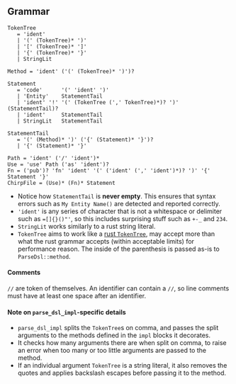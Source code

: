 ## Grammar

```ungrammar
TokenTree
   = 'ident'
   | '(' (TokenTree)* ')'
   | '[' (TokenTree)* ']'
   | '{' (TokenTree)* '}'
   | StringLit

Method = 'ident' ('(' (TokenTree)* ')')?

Statement
   = 'code'      '(' 'ident' ')'
   | 'Entity'    StatementTail
   | 'ident' '!' '(' (TokenTree (',' TokenTree)*)? ')' (StatementTail)?
   | 'ident'     StatementTail
   | StringLit   StatementTail

StatementTail
   = '(' (Method)* ')' ('{' (Statement)* '}')?
   | '{' (Statement)* '}'

Path = 'ident' ('/' 'ident')*
Use = 'use' Path ('as' 'ident')?
Fn = ('pub')? 'fn' 'ident' '(' ('ident' (',' 'ident')*)? ')' '{' Statement '}'
ChirpFile = (Use)* (Fn)* Statement
```

* Notice how `StatementTail` is **never empty**. This ensures that syntax errors
  such as `My Entity Name()` are detected and reported correctly.
* `'ident'` is any series of character that is not a whitespace or delimiter such
  as `=[]{}()"'`, so this includes surprising stuff such as `+-_` and `234`.
* `StringLit` works similarly to a rust string literal.
* `TokenTree` aims to work like a [rust `TokenTree`], may accept more than what
  the rust grammar accepts (within acceptable limits) for performance reason.
  The inside of the parenthesis is passed as-is to `ParseDsl::method`.

#### Comments

`//` are token of themselves. An identifier can contain a `//`, so line comments
must have at least one space after an identifier.

#### Note on `parse_dsl_impl`-specific details

* `parse_dsl_impl` splits the `TokenTree`s on comma, and passes the split arguments
  to the methods defined in the `impl` blocks it decorates.
* It checks how many arguments there are when split on comma, to raise an error
  when too many or too little arguments are passed to the method.
* If an individual argument `TokenTree` is a string literal, it also removes the
  quotes and applies backslash escapes before passing it to the method.

[rust `TokenTree`]: https://doc.rust-lang.org/reference/macros.html#macro-invocation
